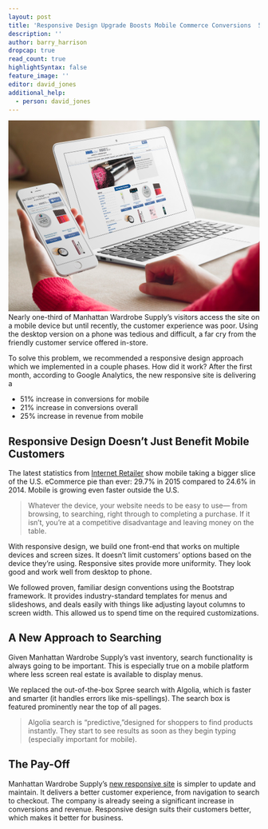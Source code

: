 ```yaml
---
layout: post
title: 'Responsive Design Upgrade Boosts Mobile Commerce Conversions  51%'
description: ''
author: barry_harrison
dropcap: true
read_count: true
highlightSyntax: false
feature_image: ''
editor: david_jones
additional_help:
  - person: david_jones
---
```


![](/uploads/versions/mws-responsive---x----1785-1352x---.jpg)
Nearly one-third of Manhattan Wardrobe Supply’s visitors access the site on a mobile device but until recently, the customer experience was poor. Using the desktop version on a phone was tedious and difficult, a far cry from the friendly customer service offered in-store.

To solve this problem, we recommended a responsive design approach which we implemented in a couple phases. How did it work? After the first month, according to Google Analytics, the new responsive site is delivering a

* 51% increase in conversions for mobile
* 21% increase in conversions overall
* 25% increase in revenue from mobile


## Responsive Design Doesn’t Just Benefit Mobile Customers

The latest statistics from [Internet Retailer](https://www.internetretailer.com/2015/08/18/mobile-commerce-now-30-all-us-e-commerce) show mobile taking a bigger slice of the U.S. eCommerce pie than ever: 29.7% in 2015 compared to 24.6% in 2014. Mobile is growing even faster outside the U.S.

> Whatever the device, your website needs to be easy to use— from browsing, to searching, right through to completing a purchase. If it isn’t, you’re at a competitive disadvantage and leaving money on the table.

With responsive design, we build one front-end that works on multiple devices and screen sizes. It doesn’t limit customers’ options based on the device they’re using. Responsive sites provide more uniformity. They look good and work well from desktop to phone.

We followed proven, familiar design conventions using the Bootstrap framework. It provides industry-standard templates for menus and slideshows, and deals easily with things like adjusting layout columns to screen width. This allowed us to spend time on the required customizations.

## **A New Approach to Searching**

Given Manhattan Wardrobe Supply’s vast inventory, search functionality is always going to be important. This is especially true on a mobile platform where less screen real estate is available to display menus.

We replaced the out-of-the-box Spree search with Algolia, which is faster and smarter (it handles errors like mis-spellings). The search box is featured prominently near the top of all pages.

> Algolia search is “predictive,”designed for shoppers to find products instantly. They start to see results as soon as they begin typing (especially important for mobile).

## **The Pay-Off**

Manhattan Wardrobe Supply’s [new responsive site](https://www.wardrobesupplies.com) is simpler to update and maintain. It delivers a better customer experience, from navigation to search to checkout. The company is already seeing a significant increase in conversions and revenue. Responsive design suits their customers better, which makes it better for business.